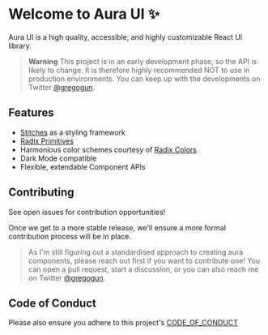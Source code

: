 # Welcome to Aura UI ✨

Aura UI is a high quality, accessible, and highly customizable React UI library.

> **Warning**
> This project is in an early development phase, so the API is likely to change. It is therefore highly recommended NOT to use in production environments. You can keep up with the developments on Twitter [@gregogun](https://twitter.com/gregogun).

## Features

- [Stitches](https://stitches.dev/) as a styling framework
- [Radix Primitives](https://www.radix-ui.com/)
- Harmonious color schemes courtesy of [Radix Colors](https://www.radix-ui.com/colors)
- Dark Mode compatible
- Flexible, extendable Component APIs

## Contributing

See open issues for contribution opportunities!

Once we get to a more stable release, we'll ensure a more formal contribution process will be in place.

> As I'm still figuring out a standardised approach to creating aura components, please reach out first if you want to contribute one! You can open a pull request, start a discussion, or you can also reach me on Twitter [@gregogun](https://twitter.com/gregogun).

## Code of Conduct

Please also ensure you adhere to this project's [CODE_OF_CONDUCT](https://github.com/aura-ui/aura-ui/blob/main/CODE_OF_CONDUCT.md)
